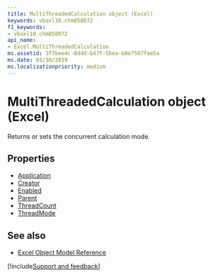 ```yaml
---
title: MultiThreadedCalculation object (Excel)
keywords: vbaxl10.chm858072
f1_keywords:
- vbaxl10.chm858072
api_name:
- Excel.MultiThreadedCalculation
ms.assetid: 3f7bee4c-0ddd-b47f-5bea-b8e7507fae5a
ms.date: 03/30/2019
ms.localizationpriority: medium
---
```



# MultiThreadedCalculation object (Excel)

Returns or sets the concurrent calculation mode.


## Properties

- [Application](Excel.MultiThreadedCalculation.Application.md)
- [Creator](Excel.MultiThreadedCalculation.Creator.md)
- [Enabled](Excel.MultiThreadedCalculation.Enabled.md)
- [Parent](Excel.MultiThreadedCalculation.Parent.md)
- [ThreadCount](Excel.MultiThreadedCalculation.ThreadCount.md)
- [ThreadMode](Excel.MultiThreadedCalculation.ThreadMode.md)

## See also

- [Excel Object Model Reference](overview/Excel/object-model.md)

[!include[Support and feedback](~/includes/feedback-boilerplate.md)]